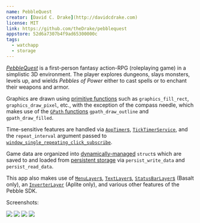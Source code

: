 ```yaml
---
name: PebbleQuest
creator: [David C. Drake](http://davidcdrake.com)
license: MIT
link: https://github.com/theDrake/pebblequest
appstore: 52d6a7307b4f9ad65300000c
tags:
  - watchapp
  - storage
---
```

[_PebbleQuest_](http://davidcdrake.com/pebblequest/) is a first-person fantasy action-RPG (roleplaying game) in a simplistic 3D environment. The player explores dungeons, slays monsters, levels up, and wields _Pebbles of Power_ either to cast spells or to enchant their weapons and armor.

Graphics are drawn using [primitive functions](http://developer.getpebble.com/docs/c/Graphics/Drawing_Primitives/) such as `graphics_fill_rect`, `graphics_draw_pixel`, etc., with the exception of the compass needle, which makes use of the [`GPath` functions](http://developer.getpebble.com/docs/c/Graphics/Drawing_Paths/) `gpath_draw_outline` and `gpath_draw_filled`.

Time-sensitive features are handled via [`AppTimer`s](http://developer.getpebble.com/docs/c/Foundation/Timer/), [`TickTimerService`](http://developer.getpebble.com/docs/c/Foundation/Event_Service/TickTimerService/), and the `repeat_interval` argument passed to [`window_single_repeating_click_subscribe`](http://developer.getpebble.com/docs/c/User_Interface/Window/#window_single_repeating_click_subscribe).

Game data are organized into [dynamically-managed](http://developer.getpebble.com/docs/c/Standard_C/Memory/) `struct`s which are saved to and loaded from [persistent storage](http://developer.getpebble.com/docs/c/Foundation/Storage/) via `persist_write_data` and `persist_read_data`.

This app also makes use of [`MenuLayer`s](http://developer.getpebble.com/docs/c/User_Interface/Layers/MenuLayer/), [`TextLayer`s](http://developer.getpebble.com/docs/c/User_Interface/Layers/TextLayer/), [`StatusBarLayer`s](http://developer.getpebble.com/docs/c/User_Interface/Layers/StatusBarLayer/) (Basalt only), an [`InverterLayer`](http://developer.getpebble.com/docs/c/User_Interface/Layers/InverterLayer/) (Aplite only), and various other features of the Pebble SDK.

Screenshots:

![](http://davidcdrake.com/wp-content/uploads/2013/11/PebbleQuest-Warrior1.png)
![](http://davidcdrake.com/wp-content/uploads/2013/11/PebbleQuest-Floating-Monster.png)
![](http://davidcdrake.com/wp-content/uploads/2013/11/PebbleQuest-Mage1.png)
![](http://davidcdrake.com/wp-content/uploads/2013/11/PebbleQuest-Equipment.png)
